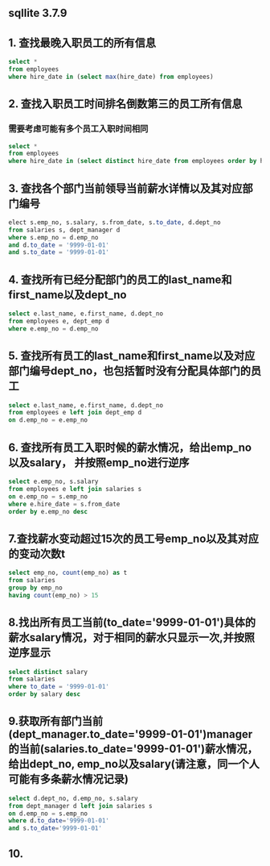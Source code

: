 ## sqllite 3.7.9

## 1. 查找最晚入职员工的所有信息

```sql
select *
from employees
where hire_date in (select max(hire_date) from employees)
```

## 2. 查找入职员工时间排名倒数第三的员工所有信息
### 需要考虑可能有多个员工入职时间相同
```sql
select *
from employees
where hire_date in (select distinct hire_date from employees order by hire_date desc limit 2,1)
```

## 3. 查找各个部门当前领导当前薪水详情以及其对应部门编号
```sql
elect s.emp_no, s.salary, s.from_date, s.to_date, d.dept_no
from salaries s, dept_manager d 
where s.emp_no = d.emp_no
and d.to_date = '9999-01-01'
and s.to_date = '9999-01-01'
```

## 4. 查找所有已经分配部门的员工的last_name和first_name以及dept_no
```sql
select e.last_name, e.first_name, d.dept_no
from employees e, dept_emp d 
where e.emp_no = d.emp_no
```

## 5. 查找所有员工的last_name和first_name以及对应部门编号dept_no，也包括暂时没有分配具体部门的员工
```sql
select e.last_name, e.first_name, d.dept_no
from employees e left join dept_emp d
on d.emp_no = e.emp_no
```

## 6. 查找所有员工入职时候的薪水情况，给出emp_no以及salary， 并按照emp_no进行逆序
```sql
select e.emp_no, s.salary
from employees e left join salaries s 
on e.emp_no = s.emp_no
where e.hire_date = s.from_date
order by e.emp_no desc
```

## 7.查找薪水变动超过15次的员工号emp_no以及其对应的变动次数t
```sql
select emp_no, count(emp_no) as t
from salaries
group by emp_no
having count(emp_no) > 15
```

## 8.找出所有员工当前(to_date='9999-01-01')具体的薪水salary情况，对于相同的薪水只显示一次,并按照逆序显示
```sql
select distinct salary
from salaries
where to_date = '9999-01-01'
order by salary desc
```

## 9.获取所有部门当前(dept_manager.to_date='9999-01-01')manager的当前(salaries.to_date='9999-01-01')薪水情况，给出dept_no, emp_no以及salary(请注意，同一个人可能有多条薪水情况记录)
```sql
select d.dept_no, d.emp_no, s.salary
from dept_manager d left join salaries s
on d.emp_no = s.emp_no
where d.to_date='9999-01-01'
and s.to_date='9999-01-01'
```

## 10. 
```sql

```
